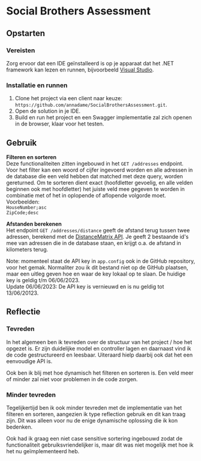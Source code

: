 # Social Brothers Assessment

## Opstarten
### Vereisten
Zorg ervoor dat een IDE geïnstalleerd is op je apparaat dat het .NET framework kan lezen en runnen, bijvoorbeeld [Visual Studio](https://visualstudio.microsoft.com/downloads/).

### Installatie en runnen
1. Clone het project via een client naar keuze: `https://github.com/annadame/SocialBrothersAssessment.git`.
2. Open de solution in je IDE.
3. Build en run het project en een Swagger implementatie zal zich openen in de browser, klaar voor het testen.


## Gebruik
<strong>Filteren en sorteren</strong>  
Deze functionaliteiten zitten ingebouwd in het `GET /addresses` endpoint. Voor het filter kan een woord of cijfer ingevoerd worden en alle adressen in de database die een veld hebben dat matched met deze query, worden gereturned. Om te sorteren dient exact (hoofdletter gevoelig, en alle velden beginnen ook met hoofdletter) het juiste veld mee gegeven te worden in combinatie met of het in oplopende of aflopende volgorde moet. Voorbeelden:  
`HouseNumber;asc`  
`ZipCode;desc`


<strong>Afstanden berekenen</strong>  
Het endpoint `GET /addresses/distance` geeft de afstand terug tussen twee adressen, berekend met de [DistanceMatrix API](https://distancematrix.ai/). Je geeft 2 bestaande id's mee van adressen die in de database staan, en krijgt o.a. de afstand in kilometers terug.

Note: momenteel staat de API key in `app.config` ook in de GitHub repository, voor het gemak. Normaliter zou ik dit bestand niet op de GitHub plaatsen, maar een uitleg geven hoe en waar de key lokaal op te slaan. De huidige key is geldig t/m 06/06/2023.  
Update 06/06/2023: De API key is vernieuwd en is nu geldig tot 13/06/20123.


## Reflectie
### Tevreden
In het algemeen ben ik tevreden over de structuur van het project / hoe het opgezet is. Er zijn duidelijke model en controller lagen en daarnaast vind ik de code gestructureerd en leesbaar. Uiteraard hielp daarbij ook dat het een eenvoudige API is.

Ook ben ik blij met hoe dynamisch het filteren en sorteren is. Een veld meer of minder zal niet voor problemen in de code zorgen.

### Minder tevreden
Tegelijkertijd ben ik ook minder tevreden met de implementatie van het filteren en sorteren, aangezien ik type reflection gebruik en dit kan traag zijn. Dit was alleen voor nu de enige dynamische oplossing die ik kon bedenken.

Ook had ik graag een niet case sensitive sortering ingebouwd zodat de functionaliteit gebruiksvriendelijker is, maar dit was niet mogelijk met hoe ik het nu geïmplementeerd heb.
